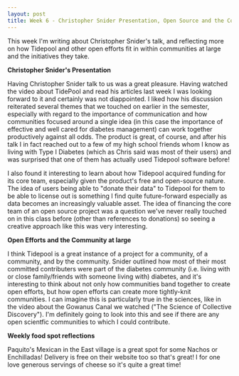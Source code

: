 ```yaml
---
layout: post
title: Week 6 - Christopher Snider Presentation, Open Source and the Community
---
```


This week I'm writing about Christopher Snider's talk, and reflecting more on how Tidepool and other open efforts fit in within communities at large and the initiatives they take. 

**Christopher Snider's Presentation**

Having Christopher Snider talk to us was a great pleasure. Having watched the video about TidePool and read his articles last week I was looking forward to it and certainly was not diappointed. I liked how his discussion reiterated several themes that we touched on earlier in the semester, especially with regard to the importance of communication and how communities focused around a single idea (in this case the importance of effective and well cared for diabetes management) can work together productively against all odds. The product is great, of course, and after his talk I in fact reached out to a few of my high school friends whom I know as living with Type I Diabetes (which as Chris said was most of their users) and was surprised that one of them has actually used Tidepool software before!  

I also found it interesting to learn about how Tidepool acquired funding for its core team, especially given the product's free and open-source nature. The idea of users being able to "donate their data" to Tidepool for them to be able to license out is something I find quite future-forward especially as data becomes an increasingly valuable asset. The idea of financing the core team of an open source project was a question we've never really touched on in this class before (other than references to donations) so seeing a creative approach like this was very interesting. 

**Open Efforts and the Community at large**

I think Tidepool is a great instance of a project for a community, of a community, and by the community. Snider outlined how most of their most committed contributers were part of the diabetes community (i.e. living with or close family/friends with someone living with) diabetes, and it's interesting to think about not only how communities band together to create open efforts, but how open efforts can create more tightly-knit communities. I can imagine this is particularly true in the sciences, like in the video about the Gowanus Canal we watched ("The Science of Collective Discovery"). I'm definitely going to look into this and see if there are any open scientfic communities to which I could contribute. 


**Weekly food spot reflections**

Paquito's Mexican in the East village is a great spot for some Nachos or Enchilladas! Delivery is free on their website too so that's great! I for one love generous servings of cheese so it's quite a great time! 
